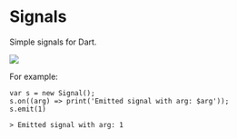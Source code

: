 Signals
=======

Simple signals for Dart.

[![](https://drone.io/aliafshar/Signals/status.png)](https://drone.io/aliafshar/Signals/latest)

For example:

    var s = new Signal();
 	s.on((arg) => print('Emitted signal with arg: $arg'));
 	s.emit(1)

	> Emitted signal with arg: 1
 	